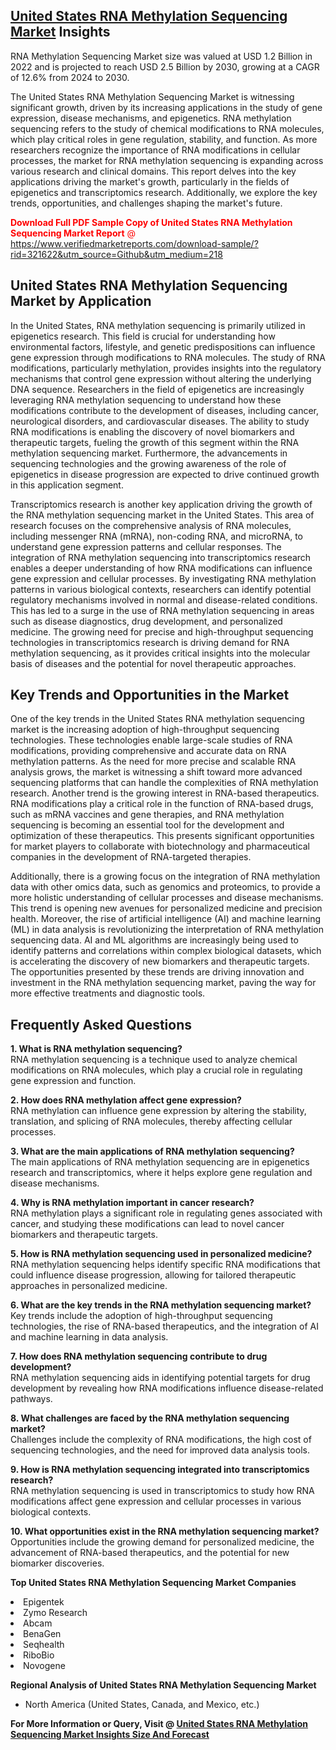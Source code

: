 <h2><a href="https://www.verifiedmarketreports.com/download-sample/?rid=321622&amp;utm_source=Github&amp;utm_medium=218" target="_blank">United States RNA Methylation Sequencing Market</a> Insights</h2><p>RNA Methylation Sequencing Market size was valued at USD 1.2 Billion in 2022 and is projected to reach USD 2.5 Billion by 2030, growing at a CAGR of 12.6% from 2024 to 2030.</p><p> <p>The United States RNA Methylation Sequencing Market is witnessing significant growth, driven by its increasing applications in the study of gene expression, disease mechanisms, and epigenetics. RNA methylation sequencing refers to the study of chemical modifications to RNA molecules, which play critical roles in gene regulation, stability, and function. As more researchers recognize the importance of RNA modifications in cellular processes, the market for RNA methylation sequencing is expanding across various research and clinical domains. This report delves into the key applications driving the market's growth, particularly in the fields of epigenetics and transcriptomics research. Additionally, we explore the key trends, opportunities, and challenges shaping the market's future.</p> <p><p><span class=""><span style="color: #ff0000;"><strong>Download Full PDF Sample Copy of United States RNA Methylation Sequencing Market Report</strong> @ </span><a href="https://www.verifiedmarketreports.com/download-sample/?rid=321622&amp;utm_source=Github&amp;utm_medium=218" target="_blank">https://www.verifiedmarketreports.com/download-sample/?rid=321622&amp;utm_source=Github&amp;utm_medium=218</a></span></p></p> <h2>United States RNA Methylation Sequencing Market by Application</h2> <p>In the United States, RNA methylation sequencing is primarily utilized in epigenetics research. This field is crucial for understanding how environmental factors, lifestyle, and genetic predispositions can influence gene expression through modifications to RNA molecules. The study of RNA modifications, particularly methylation, provides insights into the regulatory mechanisms that control gene expression without altering the underlying DNA sequence. Researchers in the field of epigenetics are increasingly leveraging RNA methylation sequencing to understand how these modifications contribute to the development of diseases, including cancer, neurological disorders, and cardiovascular diseases. The ability to study RNA modifications is enabling the discovery of novel biomarkers and therapeutic targets, fueling the growth of this segment within the RNA methylation sequencing market. Furthermore, the advancements in sequencing technologies and the growing awareness of the role of epigenetics in disease progression are expected to drive continued growth in this application segment.</p> <p>Transcriptomics research is another key application driving the growth of the RNA methylation sequencing market in the United States. This area of research focuses on the comprehensive analysis of RNA molecules, including messenger RNA (mRNA), non-coding RNA, and microRNA, to understand gene expression patterns and cellular responses. The integration of RNA methylation sequencing into transcriptomics research enables a deeper understanding of how RNA modifications can influence gene expression and cellular processes. By investigating RNA methylation patterns in various biological contexts, researchers can identify potential regulatory mechanisms involved in normal and disease-related conditions. This has led to a surge in the use of RNA methylation sequencing in areas such as disease diagnostics, drug development, and personalized medicine. The growing need for precise and high-throughput sequencing technologies in transcriptomics research is driving demand for RNA methylation sequencing, as it provides critical insights into the molecular basis of diseases and the potential for novel therapeutic approaches.</p> <h2>Key Trends and Opportunities in the Market</h2> <p>One of the key trends in the United States RNA methylation sequencing market is the increasing adoption of high-throughput sequencing technologies. These technologies enable large-scale studies of RNA modifications, providing comprehensive and accurate data on RNA methylation patterns. As the need for more precise and scalable RNA analysis grows, the market is witnessing a shift toward more advanced sequencing platforms that can handle the complexities of RNA methylation research. Another trend is the growing interest in RNA-based therapeutics. RNA modifications play a critical role in the function of RNA-based drugs, such as mRNA vaccines and gene therapies, and RNA methylation sequencing is becoming an essential tool for the development and optimization of these therapeutics. This presents significant opportunities for market players to collaborate with biotechnology and pharmaceutical companies in the development of RNA-targeted therapies.</p> <p>Additionally, there is a growing focus on the integration of RNA methylation data with other omics data, such as genomics and proteomics, to provide a more holistic understanding of cellular processes and disease mechanisms. This trend is opening new avenues for personalized medicine and precision health. Moreover, the rise of artificial intelligence (AI) and machine learning (ML) in data analysis is revolutionizing the interpretation of RNA methylation sequencing data. AI and ML algorithms are increasingly being used to identify patterns and correlations within complex biological datasets, which is accelerating the discovery of new biomarkers and therapeutic targets. The opportunities presented by these trends are driving innovation and investment in the RNA methylation sequencing market, paving the way for more effective treatments and diagnostic tools.</p> <h2>Frequently Asked Questions</h2> <p><b>1. What is RNA methylation sequencing?</b><br>RNA methylation sequencing is a technique used to analyze chemical modifications on RNA molecules, which play a crucial role in regulating gene expression and function.</p> <p><b>2. How does RNA methylation affect gene expression?</b><br>RNA methylation can influence gene expression by altering the stability, translation, and splicing of RNA molecules, thereby affecting cellular processes.</p> <p><b>3. What are the main applications of RNA methylation sequencing?</b><br>The main applications of RNA methylation sequencing are in epigenetics research and transcriptomics, where it helps explore gene regulation and disease mechanisms.</p> <p><b>4. Why is RNA methylation important in cancer research?</b><br>RNA methylation plays a significant role in regulating genes associated with cancer, and studying these modifications can lead to novel cancer biomarkers and therapeutic targets.</p> <p><b>5. How is RNA methylation sequencing used in personalized medicine?</b><br>RNA methylation sequencing helps identify specific RNA modifications that could influence disease progression, allowing for tailored therapeutic approaches in personalized medicine.</p> <p><b>6. What are the key trends in the RNA methylation sequencing market?</b><br>Key trends include the adoption of high-throughput sequencing technologies, the rise of RNA-based therapeutics, and the integration of AI and machine learning in data analysis.</p> <p><b>7. How does RNA methylation sequencing contribute to drug development?</b><br>RNA methylation sequencing aids in identifying potential targets for drug development by revealing how RNA modifications influence disease-related pathways.</p> <p><b>8. What challenges are faced by the RNA methylation sequencing market?</b><br>Challenges include the complexity of RNA modifications, the high cost of sequencing technologies, and the need for improved data analysis tools.</p> <p><b>9. How is RNA methylation sequencing integrated into transcriptomics research?</b><br>RNA methylation sequencing is used in transcriptomics to study how RNA modifications affect gene expression and cellular processes in various biological contexts.</p> <p><b>10. What opportunities exist in the RNA methylation sequencing market?</b><br>Opportunities include the growing demand for personalized medicine, the advancement of RNA-based therapeutics, and the potential for new biomarker discoveries.</p> </p><p><strong>Top United States RNA Methylation Sequencing Market Companies</strong></p><div data-test-id=""><p><li>Epigentek</li><li> Zymo Research</li><li> Abcam</li><li> BenaGen</li><li> Seqhealth</li><li> RiboBio</li><li> Novogene</li></p><div><strong>Regional Analysis of&nbsp;United States RNA Methylation Sequencing Market</strong></div><ul><li dir="ltr"><p dir="ltr">North America&nbsp;(United States, Canada, and Mexico, etc.)</p></li></ul><p><strong>For More Information or Query, Visit @&nbsp;</strong><strong><a href="https://www.verifiedmarketreports.com/product/rna-methylation-sequencing-market/?utm_source=Github&amp;utm_medium=218" target="_blank">United States RNA Methylation Sequencing Market Insights Size And Forecast</a></strong></p></div>
